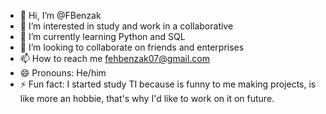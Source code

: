 - 👋 Hi, I’m @FBenzak
- 👀 I’m interested in study and work in a collaborative
- 🌱 I’m currently learning Python and SQL
- 💞️ I’m looking to collaborate on friends and enterprises
- 📫 How to reach me fehbenzak07@gmail.com
- 😄 Pronouns: He/him
- ⚡ Fun fact: I started study TI because is funny to me making projects, is like more an hobbie, that's why I'd like to work on it on future.

<!---
FBenzak/FBenzak is a ✨ special ✨ repository because its `README.md` (this file) appears on your GitHub profile.
You can click the Preview link to take a look at your changes.
--->
